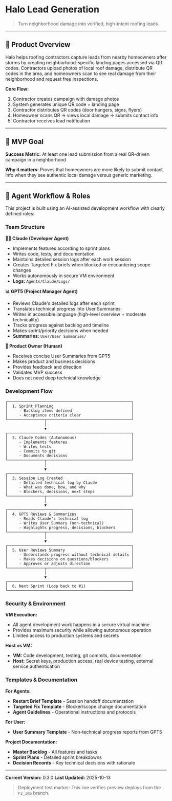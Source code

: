 # Halo Lead Generation

> Turn neighborhood damage into verified, high-intent roofing leads

---

## 🎯 Product Overview

Halo helps roofing contractors capture leads from nearby homeowners after storms by creating neighborhood-specific landing pages accessed via QR codes. Contractors upload photos of local roof damage, distribute QR codes in the area, and homeowners scan to see real damage from their neighborhood and request free inspections.

**Core Flow:**
1. Contractor creates campaign with damage photos
2. System generates unique QR code + landing page
3. Contractor distributes QR codes (door hangers, signs, flyers)
4. Homeowner scans QR → views local damage → submits contact info
5. Contractor receives lead notification

---

## 🎯 MVP Goal

**Success Metric:** At least one lead submission from a real QR-driven campaign in a neighborhood

**Why it matters:** Proves that homeowners are more likely to submit contact info when they see authentic local damage versus generic marketing.

---

## 🤖 Agent Workflow & Roles

This project is built using an AI-assisted development workflow with clearly defined roles:

### Team Structure

**👨‍💻 Claude (Developer Agent)**
- Implements features according to sprint plans
- Writes code, tests, and documentation
- Maintains detailed session logs after each work session
- Creates Targeted Fix briefs when blocked or encountering scope changes
- Works autonomously in secure VM environment
- **Logs:** `Agents/Claude/Logs/`

**📊 GPT5 (Project Manager Agent)**
- Reviews Claude's detailed logs after each sprint
- Translates technical progress into User Summaries
- Writes in accessible language (high-level overview + moderate technicality)
- Tracks progress against backlog and timeline
- Makes sprint/priority decisions when needed
- **Summaries:** `User/User Summaries/`

**🎯 Product Owner (Human)**
- Receives concise User Summaries from GPT5
- Makes product and business decisions
- Provides feedback and direction
- Validates MVP success
- Does not need deep technical knowledge

### Development Flow

```
┌──────────────────────────────────────────────────────┐
│  1. Sprint Planning                                  │
│     - Backlog items defined                          │
│     - Acceptance criteria clear                      │
└────────────────┬─────────────────────────────────────┘
                 │
                 ▼
┌──────────────────────────────────────────────────────┐
│  2. Claude Codes (Autonomous)                        │
│     - Implements features                            │
│     - Writes tests                                   │
│     - Commits to git                                 │
│     - Documents decisions                            │
└────────────────┬─────────────────────────────────────┘
                 │
                 ▼
┌──────────────────────────────────────────────────────┐
│  3. Session Log Created                              │
│     - Detailed technical log by Claude               │
│     - What was done, how, and why                    │
│     - Blockers, decisions, next steps                │
└────────────────┬─────────────────────────────────────┘
                 │
                 ▼
┌──────────────────────────────────────────────────────┐
│  4. GPT5 Reviews & Summarizes                        │
│     - Reads Claude's technical log                   │
│     - Writes User Summary (non-technical)            │
│     - Highlights progress, decisions, blockers       │
└────────────────┬─────────────────────────────────────┘
                 │
                 ▼
┌──────────────────────────────────────────────────────┐
│  5. User Reviews Summary                             │
│     - Understands progress without technical details │
│     - Makes decisions on questions/blockers          │
│     - Approves or adjusts direction                  │
└────────────────┬─────────────────────────────────────┘
                 │
                 ▼
┌──────────────────────────────────────────────────────┐
│  6. Next Sprint (Loop back to #1)                    │
└──────────────────────────────────────────────────────┘
```

### Security & Environment

**VM Execution:**
- All agent development work happens in a secure virtual machine
- Provides maximum security while allowing autonomous operation
- Limited access to production systems and secrets

**Host vs VM:**
- **VM:** Code development, testing, git commits, documentation
- **Host:** Secret keys, production access, real device testing, external service authentication

### Templates & Documentation

**For Agents:**
- **Restart Brief Template** - Session handoff documentation
- **Targeted Fix Template** - Blocker/scope change documentation
- **Agent Guidelines** - Operational instructions and protocols

**For User:**
- **User Summary Template** - Non-technical progress reports from GPT5

**Project Documentation:**
- **Master Backlog** - All features and tasks
- **Sprint Plans** - Detailed sprint breakdowns
- **Decision Records** - Key technical decisions with rationale

---

**Current Version:** 0.3.0
**Last Updated:** 2025-10-13
> Deployment test marker: This line verifies preview deploys from the `P2_Imp` branch.

